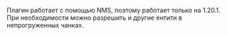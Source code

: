 Плагин работает с помощью NMS, поэтому работает только на 1.20.1.
При необходимости можно разрешить и другие ентити в непрогруженных чанках.
